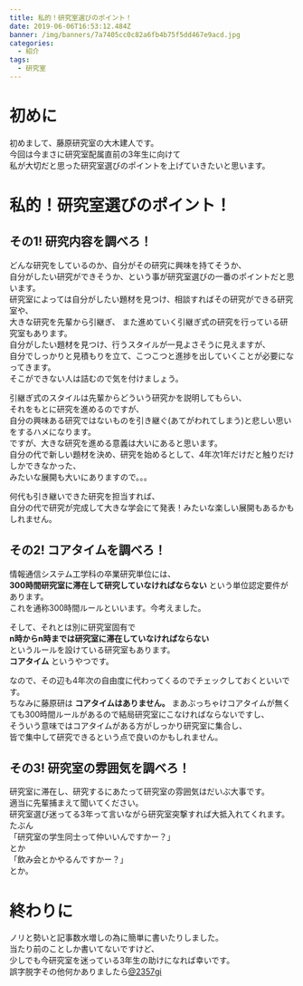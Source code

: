 ```yaml
---
title: 私的！研究室選びのポイント！
date: 2019-06-06T16:53:12.484Z
banner: /img/banners/7a7405cc0c82a6fb4b75f5dd467e9acd.jpg
categories:
  - 紹介
tags:
  - 研究室
---
```

# 初めに
初めまして、藤原研究室の大木建人です。  
今回は今まさに研究室配属直前の3年生に向けて  
私が大切だと思った研究室選びのポイントを上げていきたいと思います。

# 私的！研究室選びのポイント！  
## その1! 研究内容を調べろ！
どんな研究をしているのか、自分がその研究に興味を持てそうか、  
自分がしたい研究ができそうか、という事が研究室選びの一番のポイントだと思います。  
研究室によっては自分がしたい題材を見つけ、相談すればその研究ができる研究室や、  
大きな研究を先輩から引継ぎ、
また進めていく引継ぎ式の研究を行っている研究室もあります。  
自分がしたい題材を見つけ、行うスタイルが一見よさそうに見えますが、  
自分でしっかりと見積もりを立て、こつこつと進捗を出していくことが必要になってきます。  
そこができない人は詰むので気を付けましょう。  

引継ぎ式のスタイルは先輩からどういう研究かを説明してもらい、  
それをもとに研究を進めるのですが、  
自分の興味ある研究ではないものを引き継ぐ\(あてがわれてしまう\)と悲しい思いをするハメになります。  
ですが、大きな研究を進める意義は大いにあると思います。  
自分の代で新しい題材を決め、研究を始めるとして、4年次1年だけだと触りだけしかできなかった、  
みたいな展開も大いにありますので。。。  

何代も引き継いできた研究を担当すれば、  
自分の代で研究が完成して大きな学会にて発表！みたいな楽しい展開もあるかもしれません。  


## その2! コアタイムを調べろ！
情報通信システム工学科の卒業研究単位には、  
**300時間研究室に滞在して研究していなければならない** という単位認定要件があります。  
これを通称300時間ルールといいます。今考えました。  

そして、それとは別に研究室固有で  
**n時からn時までは研究室に滞在していなければならない**  
というルールを設けている研究室もあります。  
**コアタイム** というやつです。  
  
なので、その辺も4年次の自由度に代わってくるのでチェックしておくといいです。  
ちなみに藤原研は **コアタイムはありません。**
まあぶっちゃけコアタイムが無くても300時間ルールがあるので結局研究室にこなければならないですし、  
そういう意味ではコアタイムがある方がしっかり研究室に集合し、  
皆で集中して研究できるという点で良いのかもしれません。  


## その3! 研究室の雰囲気を調べろ！
研究室に滞在し、研究するにあたって研究室の雰囲気はだいぶ大事です。  
適当に先輩捕まえて聞いてください。  
研究室選び迷ってる3年って言いながら研究室突撃すれば大抵入れてくれます。たぶん   
「研究室の学生同士って仲いいんですかー？」  
とか  
「飲み会とかやるんですかー？」  
とか。

# 終わりに
ノリと勢いと記事数水増しの為に簡単に書いたりしました。  
当たり前のことしか書いてないですけど、  
少しでも今研究室を迷っている3年生の助けになれば幸いです。  
誤字脱字その他何かありましたら[@2357gi](https://twitter.com/2357gi)


